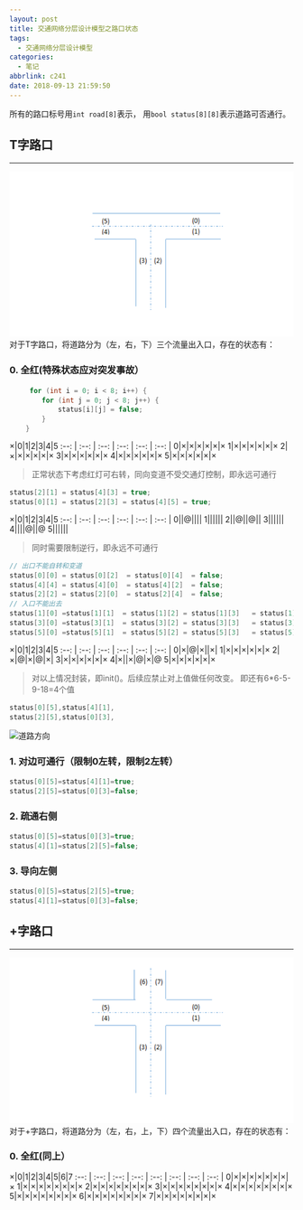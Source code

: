 ```yaml
---
layout: post
title: 交通网络分层设计模型之路口状态
tags:
  - 交通网络分层设计模型
categories:
  - 笔记
abbrlink: c241
date: 2018-09-13 21:59:50
---
```


所有的路口标号用`int road[8]`表示，
用`bool status[8][8]`表示道路可否通行。
## T字路口
---

![T字路口](https://raw.githubusercontent.com/thinkmoon/pic/master/Traffic_README/T%E8%B7%AF%E5%8F%A3.png)
对于T字路口，将道路分为（左，右，下）三个流量出入口，存在的状态有：
### 0.  全红(特殊状态应对突发事故）
```C++
     for (int i = 0; i < 8; i++) {
        for (int j = 0; j < 8; j++) {
            status[i][j] = false;
        }
    }
```
×|0|1|2|3|4|5
:--: | :--: | :--: | :--: | :--: | :--: |
0|×|×|×|×|×|×
1|×|×|×|×|×|×
2|×|×|×|×|×|×
3|×|×|×|×|×|×
4|×|×|×|×|×|×
5|×|×|×|×|×|×


> 正常状态下考虑红灯可右转，同向变道不受交通灯控制，即永远可通行

```C++
status[2][1] = status[4][3] = true;
status[0][1] = status[2][3] = status[4][5] = true;

```
×|0|1|2|3|4|5
:--: | :--: | :--: | :--: | :--: | :--: |
0||@||||
1||||||
2||@||@||
3||||||
4||||@||@
5||||||
> 同时需要限制逆行，即永远不可通行

```C++
// 出口不能自转和变道
status[0][0] = status[0][2]  = status[0][4]  = false;
status[4][4] = status[4][0]  = status[4][2]  = false;
status[2][2] = status[2][0]  = status[2][4]  = false;
// 入口不能出去
status[1][0] =status[1][1]  = status[1][2] = status[1][3]   = status[1][4] = status[1][5] = false;
status[3][0] =status[3][1]  = status[3][2] = status[3][3]   = status[3][4] = status[3][5] = false;
status[5][0] =status[5][1]  = status[5][2] = status[5][3]   = status[5][4] = status[5][5] = false;
```
×|0|1|2|3|4|5
:--: | :--: | :--: | :--: | :--: | :--: |
0|×|@|×||×|
1|×|×|×|×|×|×
2|×|@|×|@|×|
3|×|×|×|×|×|×
4|×||×|@|×|@
5|×|×|×|×|×|×
> 对以上情况封装，即init()。后续应禁止对上值做任何改变。
即还有6*6-5-9-18=4个值

```C++
status[0][5],status[4][1],
status[2][5],status[0][3],
```
<img src="https://thinkmoon.cn/images/1536936610096.png" width = "400" height = "400" alt="道路方向" align=center />

### 1. 对边可通行（限制0左转，限制2左转）
```C++
status[0][5]=status[4][1]=true;
status[2][5]=status[0][3]=false;
```
### 2. 疏通右侧
```C++
status[0][5]=status[0][3]=true;
status[4][1]=status[2][5]=false;
```
### 3. 导向左侧
```C++
status[0][5]=status[2][5]=true;
status[4][1]=status[0][3]=false;
```

## +字路口
---
![+字路口](https://raw.githubusercontent.com/thinkmoon/pic/master/Traffic_README/+%E8%B7%AF%E5%8F%A3.png)
对于+字路口，将道路分为（左，右，上，下）四个流量出入口，存在的状态有：
### 0.  全红(同上）
×|0|1|2|3|4|5|6|7
:--: | :--: | :--: | :--: | :--: | :--: | :--: | :--: |
0|×|×|×|×|×|×|×|×
1|×|×|×|×|×|×|×|×
2|×|×|×|×|×|×|×|×
3|×|×|×|×|×|×|×|×
4|×|×|×|×|×|×|×|×
5|×|×|×|×|×|×|×|×
6|×|×|×|×|×|×|×|×
7|×|×|×|×|×|×|×|×





